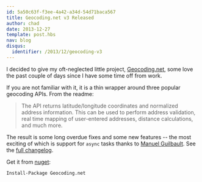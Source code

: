 ```yaml
---
id: 5a50c63f-f3ee-4a42-a34d-54d71baca567
title: Geocoding.net v3 Released
author: chad
date: 2013-12-27
template: post.hbs
nav: blog
disqus: 
  identifier: /2013/12/geocoding-v3
---
```


I decided to give my oft-neglected little project, [Geocoding.net](https://github.com/chadly/geocoding.net), some love the past couple of days since I have some time off from work.

If you are not familiar with it, it is a thin wrapper around three popular geocoding APIs. From the readme:

> The API returns latitude/longitude coordinates and normalized address information. This can be used to perform address validation, real time mapping of user-entered addresses, distance calculations, and much more.

The result is some long overdue fixes and some new features -- the most exciting of which is support for `async` tasks thanks to [Manuel Guilbault](https://github.com/manuel-guilbault). See the [full changelog](https://github.com/chadly/Geocoding.net/releases/tag/v3.0.0).

Get it from [nuget](https://www.nuget.org/packages/Geocoding.net/):

```
Install-Package Geocoding.net
```
